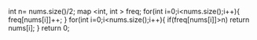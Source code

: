 int n= nums.size()/2;
map <int, int > freq;
for(int i=0;i<nums.size();i++){
freq[nums[i]]++;
}
for(int i=0;i<nums.size();i++){
if(freq[nums[i]]>n)
return nums[i];
}
return 0;